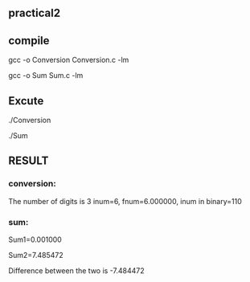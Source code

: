 ## practical2

## compile
gcc -o Conversion Conversion.c -lm

gcc -o Sum Sum.c -lm

## Excute

./Conversion

./Sum

## RESULT

### conversion:

The number of digits is 3 inum=6, fnum=6.000000, inum in binary=110

### sum:

Sum1=0.001000 

Sum2=7.485472 

Difference between the two is -7.484472
